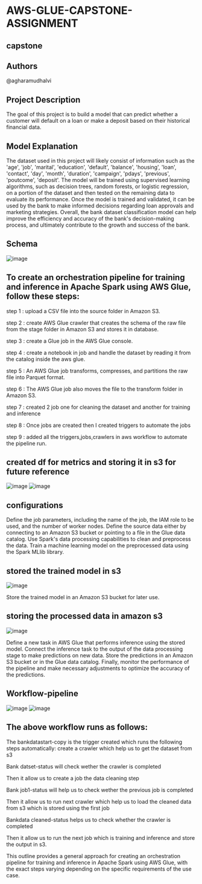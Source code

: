# AWS-GLUE-CAPSTONE-ASSIGNMENT
## capstone
## Authors
@agharamudhalvi

## Project Description
The goal of this project is to build a model that can predict whether a customer will default on a loan or make a deposit based on their historical financial data.
## Model Explanation
The dataset used in this project will likely consist of information such as the 
'age', 'job', 'marital', 'education', 'default', 'balance', 'housing', 'loan', 'contact', 'day', 'month', 'duration', 'campaign', 'pdays', 'previous', 'poutcome', 'deposit'. The model will be trained using supervised learning algorithms, such as   decision trees, random forests, or logistic regression, on a portion of the dataset  and then tested on the remaining data to evaluate its performance.
Once the model is trained and validated, it can be used by the bank to make informed decisions regarding loan approvals and marketing strategies.
Overall, the bank dataset classification model can help improve the efficiency and accuracy of the bank's decision-making process, and ultimately contribute to the growth and success of the bank.

## Schema
![image](https://user-images.githubusercontent.com/99899746/217865197-ae797e28-d718-442d-9073-182fcc325d58.png)


## To create an orchestration pipeline for training and inference in Apache Spark using AWS Glue, follow these steps:
step 1 : upload a CSV file into the source folder in Amazon S3.

step 2 : create AWS Glue crawler that creates the schema of the raw file from the stage folder in Amazon S3 and stores it in database.

step 3 : create a Glue job in the AWS Glue console.

step 4 : create a notebook in job and handle the dataset by reading it from the catalog inside the aws glue.

step 5 : An AWS Glue job transforms, compresses, and partitions the raw file into Parquet format.

step 6 : The AWS Glue job also moves the file to the transform folder in Amazon S3.

step 7 : created 2 job one for cleaning the dataset and another for training and inference

step 8 : Once jobs are created then I created triggers to automate the jobs 

step 9 : added all the triggers,jobs,crawlers in aws workflow to automate the pipeline run.

## created df for metrics and storing it in s3 for future reference
![image](https://user-images.githubusercontent.com/99899746/217865789-f5cf8362-9f40-4e2c-a6d2-f2b02e2a48b0.png)
![image](https://user-images.githubusercontent.com/99899746/217866051-26c3c1f1-e21d-487f-bcb9-633145a3a858.png)


## configurations
Define the job parameters, including the name of the job, the IAM role to be used, and the number of worker nodes.
Define the source data either by connecting to an Amazon S3 bucket or pointing to a file in the Glue data catalog.
Use Spark's data processing capabilities to clean and preprocess the data.
Train a machine learning model on the preprocessed data using the Spark MLlib library.

## stored the trained model in s3
![image](https://user-images.githubusercontent.com/99899746/217864786-7c31842b-8f34-4155-983e-d9cf025dbac1.png)

Store the trained model in an Amazon S3 bucket for later use.

## storing the processed data in amazon s3
![image](https://user-images.githubusercontent.com/99899746/217866371-aa7a56f8-0032-4c40-8888-d7756da0fb8a.png)


Define a new task in AWS Glue that performs inference using the stored model.
Connect the inference task to the output of the data processing stage to make predictions on new data.
Store the predictions in an Amazon S3 bucket or in the Glue data catalog.
Finally, monitor the performance of the pipeline and make necessary adjustments to optimize the accuracy of the predictions.

## Workflow-pipeline
![image](https://user-images.githubusercontent.com/99899746/217863925-92efb695-a701-4e94-9339-527ace0be020.png)
![image](https://user-images.githubusercontent.com/99899746/217864165-d4a83c27-3376-42f9-ac60-a36eb849e413.png)

## The above workflow runs as follows:

The bankdatastart-copy is the trigger created which runs the following steps automatically:
   create a crawler which help us to get the dataset from s3
   
   Bank datset-status will check wether the crawler is completed
   
   Then it allow us to create a job the data cleaning step 
   
   Bank job1-status will help us to check wether the previous job is completed
   
   Then it allow us to run next crawler which help us to load the cleaned data from s3 which is stored using the first job
   
   Bankdata cleaned-status helps us to check whether the crawler is completed
   
   Then it allow us to run the next job which is training and inference and store the output in s3.
   

This outline provides a general approach for creating an orchestration pipeline for training and inference in Apache Spark using AWS Glue, with the exact steps varying depending on the specific requirements of the use case.

